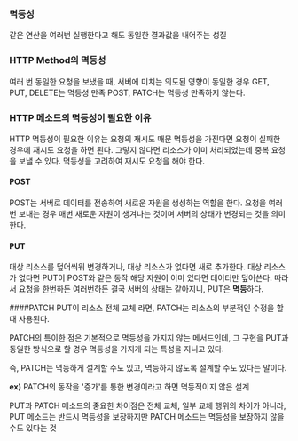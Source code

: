 ### 멱등성
같은 연산을 여러번 실행한다고 해도 동일한 결과값을 내어주는 성질

### HTTP Method의 멱등성
여러 번 동일한 요청을 보냈을 때, 서버에 미치는 의도된 영향이 동일한 경우
GET, PUT, DELETE는 멱등성 만족
POST, PATCH는 멱등성 만족하지 않는다.

### HTTP 메소드의 멱등성이 필요한 이유
HTTP 멱등성이 필요한 이유는 요청의 재시도 때문 
멱등성을 가진다면 요청이 실패한 경우에 재시도 요청을 하면 된다. 그렇지 않다면 리소스가 이미 처리되었는데 중복 요청을 보낼 수 있다.
멱등성을 고려하여 재시도 요청을 해야 한다.

#### POST
POST는 서버로 데이터를 전송하여 새로운 자원을 생성하는 역할을 한다. 요청을 여러번 보내는 경우 매번 새로운 자원이 생겨나는 것이며 서버의 상태가 변경되는 것을 의미한다. 

#### PUT
대상 리소스를 덮어씌워 변경하거나, 대상 리소스가 없다면 새로 추가한다.
대상 리소스가 없다면 PUT이 POST와 같은 동작
해당 자원이 이미 있다면 데이터만 덮어쓴다.
따라서 요청을 한번하든 여러번하든 결국 서버의 상태는 같아지니, PUT은 **멱등**하다.


####PATCH
PUT이 리소스 전체 교체 라면, PATCH는 리소스의 부분적인 수정을 할 때 사용된다.

PATCH의 특이한 점은 기본적으로 멱등성을 가지지 않는 메서드인데, 그 구현을 PUT과 동일한 방식으로 할 경우 멱등성을 가지게 되는 특성을 지니고 있다.

즉, PATCH는 멱등하게 설계할 수도 있고, 멱등하지 않도록 설계할 수도 있다는 말이다.

**ex)** PATCH의 동작을 '증가'를 통한 변경이라고 하면 멱등적이지 않은 설계

PUT과 PATCH 메소드의 중요한 차이점은 전체 교체, 일부 교체 행위의 차이가 아니라, PUT 메소드는 반드시 멱등성을 보장하지만 PATCH 메소드는 멱등성을 보장하지 않을 수도 있다는 것